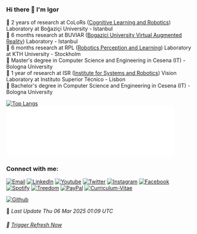 ### Hi there 👋 I'm Igor

🔭 2 years of research at CoLoRs ([Cognitive Learning and Robotics]) Laboratory at Boğaziçi University - Istanbul <br />
🔭 6 months research at BUVIAR ([Bogazici University Virtual Augmented Reality]) Laboratory - Istanbul <br />
🔭 6 months research at RPL ([Robotics Perception and Learning]) Laboratory at KTH University - Stockholm <br />
🌳 Master's degree in Computer Science and Engineering in Cesena (IT) - Bologna University <br /> 
🔭 1 year of research at ISR ([Institute for Systems and Robotics]) Vision Laboratory at Instituto Superior Técnico - Lisbon <br />
🌱 Bachelor's degree in Computer Science and Engineering in Cesena (IT) - Bologna University <br /> 



<!-- [![Typing SVG](https://readme-typing-svg.herokuapp.com?duration=10000&lines=Robotics%2C+AI%2C+IoT%2C+VR)](https://git.io/typing-svg) -->


<!--  REMEMBER TO PUT ABSOLUTE PATH FOR IMAGES SO MIRROR REPOSITORIES AND SITES CAN RETRIEVE THEM! -->
<!-- Any image aligned to the right. Beware the width 
<img width="55%" align="right" alt="Github" src="https://raw.githubusercontent.com/onimur/.github/master/.resources/git-header.svg" />
-->
<!-- commented
<br />
<hr />
[![igor's github stats](https://github-readme-stats-igor-lirussi.vercel.app/api?username=igor-lirussi&count_private=true&show_icons=true&hide=issues,contribs)](https://github.com/anuraghazra/github-readme-stats)
-->

[![Top Langs](https://github-readme-stats.vercel.app/api/top-langs/?username=igor-lirussi&layout=compact&theme=transparent&hide_border=true&langs_count=12&exclude_repo=VR-Forest,VR-Boat,VR-Physics-Integration,VR-Lab-Scan,VR-Tutorial,CNMP-Robotic-Skill-Synthesis)](https://github.com/igor-lirussi?tab=repositories)
<a href="https://github.com/igor-lirussi?tab=repositories">
<img alt="Github" src="https://github.com/igor-lirussi/igor-lirussi/raw/main/metrics.activity.svg"  width="450"/>
</a>


### Connect with me:
<p align="left">
  <a href="mailto:igor.lirussi@studio.unibo.it">
    <img src="https://igor-lirussi.github.io/icons/color-hand-drawn/mail-80.png" height="80" alt="Email"/></a>
  <a href="https://www.linkedin.com/in/igor-lirussi/">
    <img src="https://igor-lirussi.github.io/icons/color-hand-drawn/linkedin-80.png" height="80" alt="LinkedIn"/></a>
  <a href="https://youtube.com/@igor.lirussi">
    <img src="https://igor-lirussi.github.io/icons/color-hand-drawn/youtube-squared-80.png" height="80" alt="Youtube"/></a>
  <a href="https://twitter.com/igorlirussi">
    <img src="https://igor-lirussi.github.io/icons/color-hand-drawn/twitter-squared-80.png" height="80" alt="Twitter"/></a>
  <a href="https://www.instagram.com/igor.lirussi">
    <img src="https://igor-lirussi.github.io/icons/color-hand-drawn/instagram-80.png" height="80" alt="Instagram"/></a>
  <a href="https://www.facebook.com/igor.lirussi">
    <img src="https://igor-lirussi.github.io/icons/color-hand-drawn/facebook-80.png" height="80" alt="Facebook"/></a>
  <a href="https://spotify.link/jbT6DwBhMBb">
    <img src="https://igor-lirussi.github.io/icons/color-hand-drawn/spotify-80.png" height="80" alt="Spotify"/></a>
  <a href="https://www.treedom.net/en/user/igor-lirussi">
    <img src="https://igor-lirussi.github.io/icons/color-hand-drawn/treedom-80.png" height="80" alt="Treedom"/></a>
  <a href="https://paypal.me/igorlirussi">
    <img src="https://igor-lirussi.github.io/icons/color-hand-drawn/paypal-80.png" height="80" alt="PayPal"/></a>
  <a href="https://igor-lirussi.github.io/Curriculum-Vitae/">
    <img src="https://igor-lirussi.github.io/icons/color-hand-drawn/cv-80.png" height="80" alt="Curriculum-Vitae"/></a>
</p>


[![Github](https://img.shields.io/github/followers/igor-lirussi?label=Follow%20on%20GitHub&style=social)](https://github.com/igor-lirussi)

<!-- commented
[![Followers](https://github.com/igor-lirussi/igor-lirussi/raw/main/metrics.people.svg)](https://github.com/igor-lirussi?tab=followers)
-->
 
💫 <i>Last Update <!-- DEFAULT-TAG:START -->
Thu 06 Mar 2025 01:09 UTC
<!-- DEFAULT-TAG:END --></i>
###### 🌌 [Trigger Refresh Now](https://github.com/igor-lirussi/igor-lirussi/issues/new?template=refresh.md&title=refresh%7Cneeded)

<!-- commented
![](https://github-profile-summary-cards.vercel.app/api/cards/profile-details?username=igor-lirussi&theme=github)
![](https://github-profile-summary-cards.vercel.app/api/cards/repos-per-language?username=igor-lirussi&theme=github)
![](https://github-profile-summary-cards.vercel.app/api/cards/most-commit-language?username=igor-lirussi&theme=github)
![](https://github-profile-summary-cards.vercel.app/api/cards/stats?username=igor-lirussi&theme=github)
![](https://github-profile-summary-cards.vercel.app/api/cards/productive-time?username=igor-lirussi&theme=github)
-->

<!-- commented
 [![igor-lirussi's GitHub 30 days activity graph](https://github-readme-activity-graph.vercel.app/graph?username=igor-lirussi&theme=react-dark&custom_title=Last%2030%20Day%20Contributions&hide_border=true)](https://github.com/igor-lirussi?tab=repositories)
-->

<!-- commented
[![Star History Chart](https://api.star-history.com/svg?repos=igor-lirussi/Dialogue-Pepper-Robot,igor-lirussi/VR-Physics-Integration,igor-lirussi/CapaBot-SanBot-Robot,igor-lirussi/VR-Boat&type=Date)](https://star-history.com/#igor-lirussi/Dialogue-Pepper-Robot&igor-lirussi/VR-Physics-Integration&igor-lirussi/CapaBot-SanBot-Robot&igor-lirussi/VR-Boat&Date)
-->

<!-- commented
  Your languages and tools. Be careful with the alignment. 
  You can use this sites to get logos: https://www.vectorlogo.zone or https://simpleicons.org/
  
  <code><img width="10%" src="https://www.vectorlogo.zone/logos/java/java-ar21.svg"></code>
  <code><img width="10%" src="https://www.vectorlogo.zone/logos/kotlinlang/kotlinlang-ar21.svg"></code>
  <code><img width="10%" src="https://www.vectorlogo.zone/logos/android/android-ar21.svg"></code>
  <br />
  <code><img width="10%" src="https://www.vectorlogo.zone/logos/gradle/gradle-ar21.svg"></code>
  <code><img width="10%" src="https://www.vectorlogo.zone/logos/circleci/circleci-ar21.svg"></code>
  <code><img width="10%" src="https://www.vectorlogo.zone/logos/json/json-ar21.svg"></code>
  <br />
  <code><img width="10%" src="https://www.vectorlogo.zone/logos/mysql/mysql-ar21.svg"></code>
  <code><img width="10%" src="https://www.vectorlogo.zone/logos/sqlite/sqlite-ar21.svg"></code>
  <code><img width="10%" src="https://www.vectorlogo.zone/logos/firebase/firebase-ar21.svg"></code>
  <br />
  <code><img width="10%" src="https://www.vectorlogo.zone/logos/git-scm/git-scm-ar21.svg"></code>
  <code><img width="10%" src="https://www.vectorlogo.zone/logos/yaml/yaml-ar21.svg"></code>
  <code><img width="10%" src="https://www.vectorlogo.zone/logos/gnu_bash/gnu_bash-ar21.svg"></code>
</p>
-->

<!-- commented
#### ⚡ Technologies

<table style="width:100%">
 <tr>
    <th>Programming Languages</th>
    <td> 
      <img src="https://img.shields.io/badge/-JavaScript-black?style=flat-square&logo=javascript" />
      <img src="https://img.shields.io/badge/-Nodejs-339933?style=flat-square&logo=Node.js&logoColor=white" />
      <img src="https://img.shields.io/badge/-TypeScript-007ACC?style=flat-square&logo=typescript&logoColor=white" />      
      <img src="https://img.shields.io/badge/-Java-007396?style=flat-square&logo=java" />
      <img src="https://img.shields.io/badge/-PHP-787CB5?style=flat-square&logo=PHP&logoColor=black" />
      <img src="https://img.shields.io/badge/-C++-787CB5?style=flat-square&logo=c%2B%2B&logoColor=Crayola" />
      <img src="https://img.shields.io/badge/-Python-ffff47?style=flat-square&logo=python" />      
   </td>
  </tr>
  <tr>
    <th>Frameworks</th>
    <td>
      <img src="https://img.shields.io/badge/-Express.js-000000?style=flat-square&logo=express&logoColor=white" />
      <img src="https://img.shields.io/badge/Spring_Boot-grey.svg?&style=flat-square&logo=spring-boot&logoColor=light-green" />
      <img src="https://img.shields.io/badge/-React.js-black?style=flat-square&logo=react&logoColor=Crayola" />
      <img src="https://img.shields.io/badge/-redux-black?style=flat-square&logo=redux&logoColor=violet" />
    </td>
  </tr>
  <tr>
    <th>Databases</th>
    <td>
      <img src="https://img.shields.io/badge/-MongoDB-black?style=flat-square&logo=mongodb" />
      <img src="https://img.shields.io/badge/PostgreSQL-316192.svg?&style=flat-square&logo=postgresql&logoColor=white" />
      <img src="https://img.shields.io/badge/-MySQL-4479A1?style=flat-square&logo=mysql&logoColor=white" />
      <img src="https://img.shields.io/badge/SQLite-07405E?style=flat-square&logo=sqlite&logoColor=white" />
      <img src="https://img.shields.io/badge/-Redis-DC382D?style=flat-square&logo=redis&logoColor=white" />
    </td>
  </tr>
  <tr>
    <th>Hosting/SaaS/PaaS</th>
    <td>
      <img src="https://img.shields.io/badge/Firebase-FFCA28?style=flat-square&logo=firebase&logoColor=white" />
      <img src="https://img.shields.io/badge/heroku%20-%23430098.svg?&style=flat-square&logo=heroku&logoColor=white" />
    </td>
  </tr>
  <tr>
    <th>Automate, Deploy, Platform & Tools</th>
    <td>
      <img src="https://img.shields.io/badge/-Docker-2496ED?style=flat-square&logo=docker&logoColor=white" />
      <img src="https://img.shields.io/badge/-Jenkins-DC382D?style=flat-square&logo=jenkins&logoColor=white" />
      <img src="https://img.shields.io/badge/-Git-black?style=flat-square&logo=git" /> 
      <img src="https://img.shields.io/badge/nginx%20-%23009639.svg?&style=flat-square&logo=nginx&logoColor=white" /> 
      <img src="https://img.shields.io/badge/-GitHub-181717?style=flat-square&logo=github" />
    </td>
  </tr>
  <tr>
    <th>Testing</th>
    <td>
      <img src="https://img.shields.io/badge/-Mocha-%238D6748?style=flat-square&logo=mocha&logoColor=white" />
      <img src="https://img.shields.io/badge/Junit5-25A162.svg?&style=flat-square&logo=postgresql&logoColor=white" />
    </td>
  </tr>
  <tr>
    <th>Operating Systems</th>
    <td>
      <img src="https://img.shields.io/badge/Linux-FCC624?style=flat-square&logo=linux&logoColor=black" />
      <img src="https://img.shields.io/badge/Windows-0078D6?style=flat-square&logo=windows&logoColor=white" />
      <img src="https://img.shields.io/badge/mac%20os-000000.svg?&style=flat-square&logo=apple&logoColor=white" />
    </td>
  </tr>
  <tr>
    <th>Markup/Markdown</th>
    <td>
      <img src="https://img.shields.io/badge/-HTML5-E34F26?style=flat-square&logo=html5&logoColor=white" />
      <img src="https://img.shields.io/badge/Markdown-%23000000.svg?&style=flat-square&logo=markdown&logoColor=white" />
      <img src="https://img.shields.io/badge/-CSS3-1572B6?style=flat-square&logo=css3" />
    </td>
  </tr>
  <tr>
    <th>Others</th>
    <td>
      <img src="https://img.shields.io/badge/-RaspberryPi-C51A4A?style=flat-square&logo=raspberry-pi&logoColor=white" />
      <img src="https://img.shields.io/badge/-Arduino-00979D?style=flat-square&logo=Arduino&logoColor=white" />
    </td>
  </tr>
</table>
-->


<!-- ############# FINAL LINKS ############# -->
[Institute for Systems and Robotics]: https://welcome.isr.tecnico.ulisboa.pt
[Robotics Perception and Learning]: https://www.kth.se/is/rpl
[Bogazici University Virtual Augmented Reality]: http://buviar.boun.edu.tr
[Cognitive Learning and Robotics]: https://colors.cmpe.boun.edu.tr

